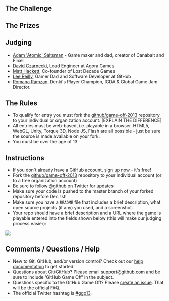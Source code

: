 ## The Challenge

## The Prizes

## Judging

* [Adam 'Atomic' Saltsman](https://twitter.com/adamatomic) - Game maker and dad, creator of Canabalt and Flixel
* [David Czarnecki](http://twitter.com/CzarneckiD), Lead Engineer at Agora Games
* [Matt Hackett](https://twitter.com/#!/richtaur), Co-founder of Lost Decade Games
* [Lee Reilly](http://twitter.com/leereilly), Gamer Dad and Software Developer at GitHub
* [Romana Ramzan](https://twitter.com/Manak/), Denki's Player Champion, IGDA & Global Game Jam Director.

## The Rules

* To qualify for entry you must fork the [github/game-off-2013](https://github.com/github/game-off-2013) repository to your individual or organization account. [EXPLAIN THE DIFFERENCE]
* All entries must be web-based, i.e. playable in a browser. HTML5, WebGL, Unity, Torque 3D, Node JS, Flash are all possible - just be sure the source is made available on your fork.
* You must be over the age of 13

## Instructions

* If you don't already have a GitHub account, [sign up now](https://github.com/signup/free) - it's free!
* Fork the [github/game-off-2013](https://github.com/github/game-off-2013) repository to your individual account (or to a free organization account)
* Be sure to follow @github on Twitter for updates
* Make sure your code is pushed to the master branch of your forked repository before Dec 1st!
* Make sure you have a `README` file that includes a brief description, what open source projects (if any) you used, and a screenshot.
* Your repo should have a brief description and a URL where the game is playable entered into the fields shown below (this will make our judging process easier):

![](https://img.skitch.com/20121010-x2ecpu95fi91us6hbfehg2dgit.png)

## Comments / Questions / Help

* New to Git, GitHub, and/or version control? Check out our [help documentation](https://help.github.com/) to get started!
* Questions about Git/GitHub? Please email [support@github.com](mailto:support@github.com) and be sure to include 'GitHub Game Off' in the subject.
* Questions specific to the GitHub Game Off? Please [create an issue](https://github.com/github/game-off-2013/issues/new). That will be the official FAQ.
* The official Twitter hashtag is [#ggo13](https://twitter.com/search/realtime?q=%23ggo13).
